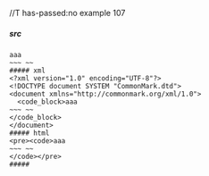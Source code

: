 //T has-passed:no
example 107
##### src
~~~~~~
aaa
~~~ ~~
##### xml
<?xml version="1.0" encoding="UTF-8"?>
<!DOCTYPE document SYSTEM "CommonMark.dtd">
<document xmlns="http://commonmark.org/xml/1.0">
  <code_block>aaa
~~~ ~~
</code_block>
</document>
##### html
<pre><code>aaa
~~~ ~~
</code></pre>
#####
